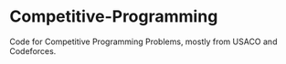 # Competitive-Programming
Code for Competitive Programming Problems, mostly from USACO and Codeforces.
